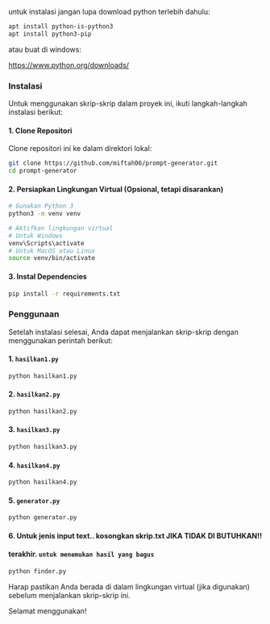 untuk instalasi jangan lupa download python terlebih dahulu:

```bash
apt install python-is-python3
apt install python3-pip
```
atau buat di windows:

https://www.python.org/downloads/

### Instalasi

Untuk menggunakan skrip-skrip dalam proyek ini, ikuti langkah-langkah instalasi berikut:

#### 1. Clone Repositori

Clone repositori ini ke dalam direktori lokal:

```bash
git clone https://github.com/miftah06/prompt-generator.git
cd prompt-generator
```

#### 2. Persiapkan Lingkungan Virtual (Opsional, tetapi disarankan)

```bash
# Gunakan Python 3
python3 -m venv venv

# Aktifkan lingkungan virtual
# Untuk Windows
venv\Scripts\activate
# Untuk MacOS atau Linux
source venv/bin/activate
```

#### 3. Instal Dependencies

```bash
pip install -r requirements.txt
```

### Penggunaan

Setelah instalasi selesai, Anda dapat menjalankan skrip-skrip dengan menggunakan perintah berikut:

#### 1. `hasilkan1.py`

```bash
python hasilkan1.py
```

#### 2. `hasilkan2.py`

```bash
python hasilkan2.py
```

#### 3. `hasilkan3.py`

```bash
python hasilkan3.py
```

#### 4. `hasilkan4.py`

```bash
python hasilkan4.py
```

#### 5. `generator.py`

```bash
python generator.py
```
#### 6. Untuk jenis input text.. kosongkan skrip.txt JIKA TIDAK DI BUTUHKAN!!

#### terakhir. `untuk menemukan hasil yang bagus`

```bash
python finder.py
```


Harap pastikan Anda berada di dalam lingkungan virtual (jika digunakan) sebelum menjalankan skrip-skrip ini.

Selamat menggunakan!